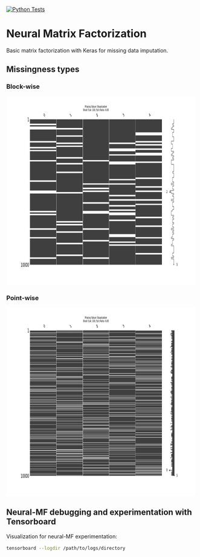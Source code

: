[![Python Tests](https://github.com/giobbu/neural-MF/actions/workflows/unit-tests.yml/badge.svg)](https://github.com/giobbu/neural-MF/actions/workflows/unit-tests.yml)
# Neural Matrix Factorization
Basic matrix factorization with Keras for missing data imputation.

## Missingness types
### Block-wise
<img src="imgs/missing_values_block_100_split_0.85.png" style="vertical-align: middle; width: 500px; height: 500px;">

### Point-wise
<img src="imgs/missing_values_point_split_0.85.png" style="vertical-align: middle; width: 500px; height: 500px;">

## Neural-MF debugging and experimentation with Tensorboard
Visualization for neural-MF experimentation:
```bash
tensorboard --logdir /path/to/logs/directory
```

